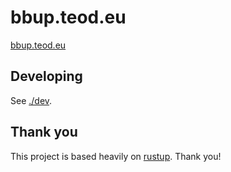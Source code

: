 # bbup.teod.eu

[bbup.teod.eu]

[bbup.teod.eu]: https://bbup.teod.eu/

## Developing

See [./dev](./dev).

## Thank you

This project is based heavily on [rustup]. Thank you!

[rustup]: https://rustup.rs/
